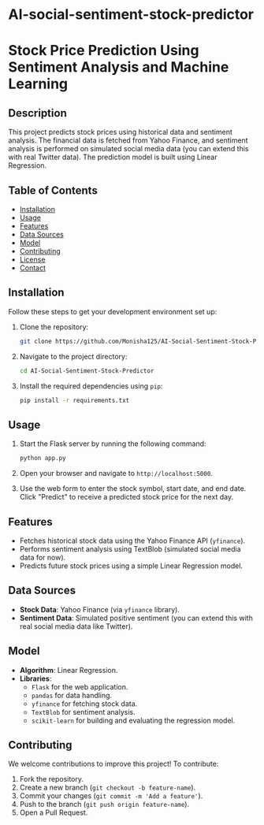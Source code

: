 # AI-social-sentiment-stock-predictor
# Stock Price Prediction Using Sentiment Analysis and Machine Learning

## Description
This project predicts stock prices using historical data and sentiment analysis. The financial data is fetched from Yahoo Finance, and sentiment analysis is performed on simulated social media data (you can extend this with real Twitter data). The prediction model is built using Linear Regression.

## Table of Contents
- [Installation](#installation)
- [Usage](#usage)
- [Features](#features)
- [Data Sources](#data-sources)
- [Model](#model)
- [Contributing](#contributing)
- [License](#license)
- [Contact](#contact)

## Installation
Follow these steps to get your development environment set up:

1. Clone the repository:
   ```bash
   git clone https://github.com/Monisha125/AI-Social-Sentiment-Stock-Predictor/tree/main
   ```

2. Navigate to the project directory:
   ```bash
   cd AI-Social-Sentiment-Stock-Predictor
   ```

3. Install the required dependencies using `pip`:
   ```bash
   pip install -r requirements.txt
   ```

## Usage
1. Start the Flask server by running the following command:
   ```bash
   python app.py
   ```

2. Open your browser and navigate to `http://localhost:5000`.

3. Use the web form to enter the stock symbol, start date, and end date. Click "Predict" to receive a predicted stock price for the next day.

## Features
- Fetches historical stock data using the Yahoo Finance API (`yfinance`).
- Performs sentiment analysis using TextBlob (simulated social media data for now).
- Predicts future stock prices using a simple Linear Regression model.

## Data Sources
- **Stock Data**: Yahoo Finance (via `yfinance` library).
- **Sentiment Data**: Simulated positive sentiment (you can extend this with real social media data like Twitter).

## Model
- **Algorithm**: Linear Regression.
- **Libraries**: 
  - `Flask` for the web application.
  - `pandas` for data handling.
  - `yfinance` for fetching stock data.
  - `TextBlob` for sentiment analysis.
  - `scikit-learn` for building and evaluating the regression model.

## Contributing
We welcome contributions to improve this project! To contribute:
1. Fork the repository.
2. Create a new branch (`git checkout -b feature-name`).
3. Commit your changes (`git commit -m 'Add a feature'`).
4. Push to the branch (`git push origin feature-name`).
5. Open a Pull Request.
